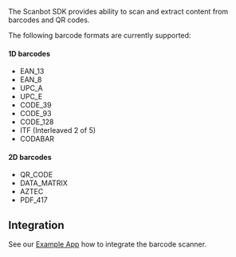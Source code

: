 The Scanbot SDK provides ability to scan and extract content from barcodes and QR codes.

The following barcode formats are currently supported:

#### 1D barcodes
- EAN_13
- EAN_8
- UPC_A
- UPC_E
- CODE_39
- CODE_93
- CODE_128
- ITF (Interleaved 2 of 5)
- CODABAR

#### 2D barcodes
- QR_CODE
- DATA_MATRIX
- AZTEC
- PDF_417

## Integration
See our [Example App](https://github.com/doo/Scanbot-SDK-Examples/tree/master/ScanbotSDKexample/barcode-scanner) how to integrate the barcode scanner.
